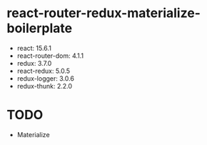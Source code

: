 # react-router-redux-materialize-boilerplate

- react: 15.6.1
- react-router-dom: 4.1.1
- redux: 3.7.0
- react-redux: 5.0.5
- redux-logger: 3.0.6
- redux-thunk: 2.2.0

# TODO

- Materialize
